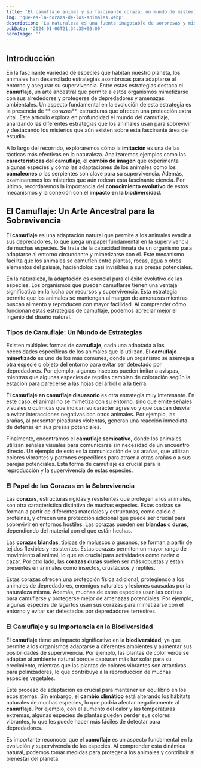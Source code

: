 ```yaml
---
title: 'El camuflaje animal y su fascinante coraza: un mundo de misterios y adaptaciones - Camuflaje Militar'
img: 'que-es-la-coraza-de-los-animales.webp'
description: 'La naturaleza es una fuente inagotable de sorpresas y misterios por descubrir. Uno de estos enigmáticos aspectos es el uso de corazas por parte de numerosos'
pubDate: '2024-01-06T21:34:35+00:00'
heroImage: ''
---
```

    
  ## Introducción

En la fascinante variedad de especies que habitan nuestro planeta, los animales han desarrollado estrategias asombrosas para adaptarse al entorno y asegurar su supervivencia. Entre estas estrategias destaca el **camuflaje**, un arte ancestral que permite a estos organismos mimetizarse con sus alrededores y protegerse de depredadores y amenazas ambientales. Un aspecto fundamental en la evolución de esta estrategia es la presencia de ** corazas**, estructuras que ofrecen una protección extra vital. Este artículo explora en profundidad el mundo del camuflaje, analizando las diferentes estrategias que los animales usan para sobrevivir y destacando los misterios que aún existen sobre esta fascinante área de estudio.

A lo largo del recorrido, exploraremos cómo la **imitación** es una de las tácticas más efectivas en la naturaleza. Analizaremos ejemplos como las **características del camuflaje**, el **cambio de imagen** que experimenta algunas especies y cómo las adaptaciones de los animales como los **camaleones** o las serpientes son clave para su supervivencia. Además, examinaremos los misterios que aún rodean esta fascinante ciencia. Por último, recordaremos la importancia del **conocimiento evolutivo** de estos mecanismos y la conexión con el **impacto en la biodiversidad**.

## El Camuflaje: Un Arte Ancestral para la Sobrevivencia

El **camuflaje** es una adaptación natural que permite a los animales evadir a sus depredadores, lo que juega un papel fundamental en la supervivencia de muchas especies. Se trata de la capacidad innata de un organismo para adaptarse al entorno circundante y mimetizarse con él. Este mecanismo facilita que los animales se camuflen entre plantas, rocas, agua o otros elementos del paisaje, haciéndolos casi invisibles a sus presas potenciales.

En la naturaleza, la adaptación es esencial para el éxito evolutivo de las especies. Los organismos que pueden camuflarse tienen una ventaja significativa en la lucha por recursos y supervivencia. Esta estrategia permite que los animales se mantengan al margen de amenazas mientras buscan alimento y reproducen con mayor facilidad. Al comprender cómo funcionan estas estrategias de camuflaje, podemos apreciar mejor el ingenio del diseño natural.

### Tipos de Camuflaje: Un Mundo de Estrategias

Existen múltiples formas de **camuflaje**, cada una adaptada a las necesidades específicas de los animales que la utilizan. El **camuflaje mimetizado** es uno de los más comunes, donde un organismo se asemeja a otra especie o objeto del entorno para evitar ser detectado por depredadores. Por ejemplo, algunos insectos pueden imitar a avispas, mientras que algunas especies de reptiles cambian de coloración según la estación para parecerse a las hojas del árbol o a la tierra.

El **camuflaje en camuflaje disuasorio** es otra estrategia muy interesante. En este caso, el animal no se mimetiza con su entorno, sino que emite señales visuales o químicas que indican su carácter agresivo y que buscan desviar o evitar interacciones negativas con otros animales. Por ejemplo, las arañas, al presentar picaduras violentas, generan una reacción inmediata de defensa en sus presas potenciales.

Finalmente, encontramos el **camuflaje semioativo**, donde los animales utilizan señales visuales para comunicarse sin necesidad de un encuentro directo. Un ejemplo de esto es la comunicación de las arañas, que utilizan colores vibrantes y patrones específicos para atraer a otras arañas o a sus parejas potenciales. Esta forma de camuflaje es crucial para la reproducción y la supervivencia de estas especies.

### El Papel de las Corazas en la Sobrevivencia

Las **corazas**, estructuras rígidas y resistentes que protegen a los animales, son otra característica distintiva de muchas especies. Estas corizas se forman a partir de diferentes materiales y estructuras, como calcio o proteínas, y ofrecen una protección adicional que puede ser crucial para sobrevivir en entornos hostiles. Las corazas pueden ser **blandas** o **duras**, dependiendo del material con el que están hechas.

Las **corazas blandas**, típicas de moluscos o gusanos, se forman a partir de tejidos flexibles y resistentes. Estas corazas permiten un mayor rango de movimiento al animal, lo que es crucial para actividades como nadar o cazar. Por otro lado, las **corazas duras** suelen ser más robustas y están presentes en animales como insectos, crustáceos y reptiles.

Estas corazas ofrecen una protección física adicional, protegiendo a los animales de depredadores, enemigos naturales y lesiones causadas por la naturaleza misma. Además, muchas de estas especies usan las corizas para camuflarse y protegerse mejor de amenazas potenciales. Por ejemplo, algunas especies de lagartos usan sus corazas para mimetizarse con el entorno y evitar ser detectados por depredadores terrestres.

### El Camuflaje y su Importancia en la Biodiversidad

El **camuflaje** tiene un impacto significativo en la **biodiversidad**, ya que permite a los organismos adaptarse a diferentes ambientes y aumentar sus posibilidades de supervivencia. Por ejemplo, las plantas de color verde se adaptan al ambiente natural porque capturan más luz solar para su crecimiento, mientras que las plantas de colores vibrantes son atractivas para polinizadores, lo que contribuye a la reproducción de muchas especies vegetales.

Este proceso de adaptación es crucial para mantener un equilibrio en los ecosistemas. Sin embargo, el **cambio climático** está alterando los hábitats naturales de muchas especies, lo que podría afectar negativamente al **camuflaje**. Por ejemplo, con el aumento del calor y las temperaturas extremas, algunas especies de plantas pueden perder sus colores vibrantes, lo que les puede hacer más fáciles de detectar para depredadores.

Es importante reconocer que el **camuflaje** es un aspecto fundamental en la evolución y supervivencia de las especies. Al comprender esta dinámica natural, podemos tomar medidas para proteger a los animales y contribuir al bienestar del planeta.
  